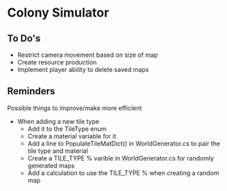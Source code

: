 # Colony Simulator

## To Do's
- Restrict camera movement based on size of map
- Create resource production
- Implement player ability to delete saved maps

## Reminders
Possible things to improve/make more efficient
- When adding a new tile type
  - Add it to the TileType enum
  - Create a material variable for it
  - Add a line to PopulateTileMatDict() in WorldGenerator.cs to pair the tile type and material
  - Create a TILE_TYPE % varible in WorldGenerator.cs for randomly generated maps
  - Add a calculation to use the TILE_TYPE % when creating a random map
